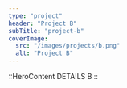 ```yaml
---
type: "project"
header: "Project B"
subTitle: "project-b"
coverImage:
  src: "/images/projects/b.png"
  alt: "Project B"
---
```


::HeroContent
DETAILS B
::
